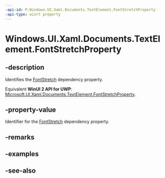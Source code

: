 ```yaml
---
-api-id: P:Windows.UI.Xaml.Documents.TextElement.FontStretchProperty
-api-type: winrt property
---
```


<!-- Property syntax
public Windows.UI.Xaml.DependencyProperty FontStretchProperty { get; }
-->

# Windows.UI.Xaml.Documents.TextElement.FontStretchProperty

## -description
Identifies the [FontStretch](textelement_fontstretch.md) dependency property.

Equivalent **WinUI 2 API for UWP**: [Microsoft.UI.Xaml.Documents.TextElement.FontStretchProperty](/windows/winui/api/microsoft.ui.xaml.documents.textelement.fontstretchproperty).

## -property-value
Identifier for the [FontStretch](textelement_fontstretch.md) dependency property.

## -remarks

## -examples

## -see-also
